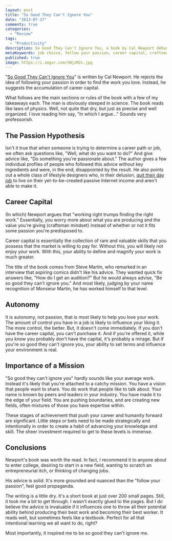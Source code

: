 ```yaml
---
layout: post
title: "So Good They Can't Ignore You"
date: "2013-07-17"
comments: true
categories:
  - "Review"
tags:
  - "Productivity"
description: So Good They Can't Ignore You, a book by Cal Newport debunks for the follow your passion mindset and helps you find the job you'll love.
metaKeywords: job choice, follow your passion, career capital, craftsman mentality
published: true
image: https://i.imgur.com/VWjzM2c.jpg
---
```


"[So Good They Can't Ignore You](http://www.amazon.com/gp/product/1455509124/ref=as_li_ss_tl?ie=UTF8&camp=1789&creative=390957&creativeASIN=1455509124&linkCode=as2&tag=jaktre-20)" is written by Cal Newport.  He rejects the idea of following your passion in order to find the work you love.  Instead, he suggests the accumulation of career capital.

<!--more-->

What follows are the main sections or rules of the book with a few of my takeaways each.  The man is obviously steeped in science.  The book reads like laws of physics.  Well, not quite that dry, but just as precise and well organized.  I love reading him say, "In which I argue..."  Sounds very professorish.

## The Passion Hypothesis

Isn't it true that when someone is trying to determine a career path or job, we often ask questions like, "Well, what do you want to do?" And give advice like, "Do something you're passionate about."  The author gives a few individual profiles of people who followed this advice without key ingredients and were, in the end, disappointed by the result.  He also points out a whole class of lifestyle designers who, in their delusion, [quit their day job](http://jaketrent.com/post/quitter-review/) to live on their yet-to-be-created passive Internet income and aren't able to make it.

## Career Capital

(In which) Newport argues that "working right trumps finding the right work."  Essentially, you worry more about what you are producing and the value you're giving (craftsman mindset) instead of whether or not it fits some passion you're predisposed to.

Career capital is essentially the collection of rare and valuable skills that you possess that the market is willing to pay for.  Without this, you will likely not enjoy your work.  With this, your ability to define and magnify your work is much greater.

The title of the book comes from Steve Martin, who remarked in an interview that aspiring comics didn't like his advice.  They wanted quick fix answers like, "How do I get an audition?"  But he would always advise, "Be so good they can't ignore you."  And most likely, judging by your name recognition of Monseiur Martin, he has worked himself to that level.

## Autonomy

It is autonomy, not passion, that is most likely to help you love your work.  The amount of control you have in a job is likely to influence your liking it.  The more control, the better.  But, it doesn't come immediately.  If you don't have the career capital, you can't purchase it.  And if you're offered it, while you know you probably don't have the capital, it's probably a mirage.  But if you're so good they can't ignore you, your ability to set terms and influence your environment is real.

## Importance of a Mission

"So good they can't ignore you" hardly sounds like your average work.  Instead it's likely that you're attached to a catchy mission.  You have a vision that people want to share.  You do work that people like to talk about.  Your name is known by peers and leaders in your industry.  You have made it to the edge of your field.  You are pushing boundaries, and are creating new fields, often mixtures of those you have expertise within.

These stages of achievement that push your career and humanity forward are significant.  Little steps or bets need to be made strategically and intentionally in order to create a habit of advancing your knowledge and skill.  The sheer investment required to get to these levels is immense.

## Conclusions

Newport's book was worth the read.  In fact, I recommend it to anyone about to enter college, desiring to start in a new field, wanting to scratch an entrepreneurial itch, or thinking of changing jobs.

His advice is solid.  It's more grounded and nuanced than the "follow your passion", feel good propaganda.

The writing is a little dry.  It's a short book at just over 200 small pages.  Still, it took me a bit to get through.  I wasn't exactly glued to the pages.  But I do believe the advice is invaluable if it influences one to throw all their potential ability behind producing their best work and becoming their best worker.  It reads well, but sometimes feels like a textbook.  Perfect for all that intentional learning we all want to do, right?

Most importantly, it inspired me to be so good they can't ignore me.
